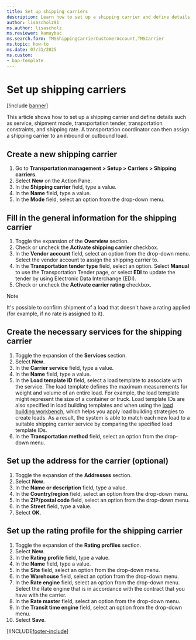 ```yaml
---
title: Set up shipping carriers
description: Learn how to set up a shipping carrier and define details such as service, shipment mode, transportation tender, transportation constraints, and shipping rate.
author: lisascholz91
ms.author: lisascholz
ms.reviewer: kamaybac
ms.search.form: TMSShippingCarrierCustomerAccount,TMSCarrier
ms.topic: how-to
ms.date: 07/31/2025
ms.custom:
- bap-template
---
```


# Set up shipping carriers

[!include [banner](../../includes/banner.md)]

This article shows how to set up a shipping carrier and define details such as service, shipment mode, transportation tender, transportation constraints, and shipping rate. A transportation coordinator can then assign a shipping carrier to an inbound or outbound load.

## Create a new shipping carrier

1. Go to **Transportation management > Setup > Carriers > Shipping carriers**.
1. Select **New** on the Action Pane.
1. In the **Shipping carrier** field, type a value.
1. In the **Name** field, type a value.
1. In the **Mode** field, select an option from the drop-down menu.

## Fill in the general information for the shipping carrier

1. Toggle the expansion of the **Overview** section.
1. Check or uncheck the **Activate shipping carrier** checkbox.
1. In the **Vendor account** field, select an option from the drop-down menu. Select the vendor account to assign the shipping carrier to.  
1. In the **Transportation tender type** field, select an option. Select **Manual** to use the Transportation Tender page, or select **EDI** to update the tender by using Electronic Data Interchange (EDI).  
1. Check or uncheck the **Activate carrier rating** checkbox.

> [!NOTE]
> It's possible to confirm shipment of a load that doesn't have a rating applied (for example, if no rate is assigned to it).

## <a name="create-carrier-services"></a>Create the necessary services for the shipping carrier

1. Toggle the expansion of the **Services** section.
1. Select **New**.
1. In the **Carrier service** field, type a value.
1. In the **Name** field, type a value.
1. In the **Load template ID** field, select a load template to associate with the service. The load template defines the maximum measurements for weight and volume of an entire load. For example, the load template might represent the size of a container or truck. Load template IDs are also specified in load building templates and when using the [load building workbench](load-building-workbench.md), which helps you apply load building strategies to create loads. As a result, the system is able to match each new load to a suitable shipping carrier service by comparing the specified load template IDs.
1. In the **Transportation method** field, select an option from the drop-down menu.

## Set up the address for the carrier (optional)

1. Toggle the expansion of the **Addresses** section.
1. Select **New**.
1. In the **Name or description** field, type a value.
1. In the **Country/region** field, select an option from the drop-down menu.
1. In the **ZIP/postal code** field, select an option from the drop-down menu.
1. In the **Street** field, type a value.
1. Select **OK**.

## Set up the rating profile for the shipping carrier

1. Toggle the expansion of the **Rating profiles** section.
1. Select **New**.
1. In the **Rating profile** field, type a value.
1. In the **Name** field, type a value.
1. In the **Site** field, select an option from the drop-down menu.
1. In the **Warehouse** field, select an option from the drop-down menu.
1. In the **Rate engine** field, select an option from the drop-down menu. Select the Rate engine that is in accordance with the contract that you have with the carrier.  
1. In the **Rate master** field, select an option from the drop-down menu.
1. In the **Transit time engine** field, select an option from the drop-down menu.
1. Select **Save**.

[!INCLUDE[footer-include](../../../includes/footer-banner.md)]